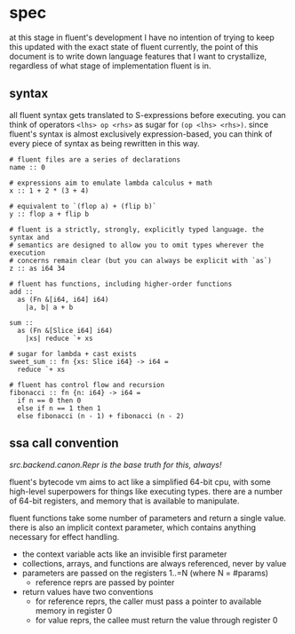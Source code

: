 # spec

at this stage in fluent's development I have no intention of trying to keep this
updated with the exact state of fluent currently, the point of this document is
to write down language features that I want to crystallize, regardless of what
stage of implementation fluent is in.

## syntax

all fluent syntax gets translated to S-expressions before executing. you can
think of operators `<lhs> op <rhs>` as sugar for `(op <lhs> <rhs>)`. since
fluent's syntax is almost exclusively expression-based, you can think of every
piece of syntax as being rewritten in this way.

```
# fluent files are a series of declarations
name :: 0

# expressions aim to emulate lambda calculus + math
x :: 1 + 2 * (3 + 4)

# equivalent to `(flop a) + (flip b)`
y :: flop a + flip b

# fluent is a strictly, strongly, explicitly typed language. the syntax and
# semantics are designed to allow you to omit types wherever the execution
# concerns remain clear (but you can always be explicit with `as`)
z :: as i64 34

# fluent has functions, including higher-order functions
add ::
  as (Fn &[i64, i64] i64)
    |a, b| a + b

sum ::
  as (Fn &[Slice i64] i64)
    |xs| reduce `+ xs

# sugar for lambda + cast exists
sweet_sum :: fn {xs: Slice i64} -> i64 =
  reduce `+ xs

# fluent has control flow and recursion
fibonacci :: fn {n: i64} -> i64 =
  if n == 0 then 0
  else if n == 1 then 1
  else fibonacci (n - 1) + fibonacci (n - 2)
```

## ssa call convention

*src.backend.canon.Repr is the base truth for this, always!*

fluent's bytecode vm aims to act like a simplified 64-bit cpu, with some
high-level superpowers for things like executing types. there are a number of
64-bit registers, and memory that is available to manipulate.

fluent functions take some number of parameters and return a single value. there
is also an implicit context parameter, which contains anything necessary for
effect handling.

- the context variable acts like an invisible first parameter
- collections, arrays, and functions are always referenced, never by value
- parameters are passed on the registers 1..=N (where N = #params)
  - reference reprs are passed by pointer
- return values have two conventions
  - for reference reprs, the caller must pass a pointer to available memory in
    register 0
  - for value reprs, the callee must return the value through register 0